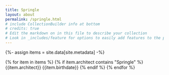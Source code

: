 ```yaml
---
title: Springle
layout: about
permalink: /springle.html
# include CollectionBuilder info at bottom
# credits: true
# Edit the markdown on in this file to describe your collection
# Look in _includes/feature for options to easily add features to the page
---
```


{%- assign items = site.data[site.metadata] -%}

{% for item in items %}
{% if item.architect contains "Springle" %}
{{item.architect}}
{{item.birthdate}}
{% endif %}
{% endfor %}
